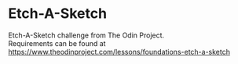 # Etch-A-Sketch
Etch-A-Sketch challenge from The Odin Project. </br>
Requirements can be found at https://www.theodinproject.com/lessons/foundations-etch-a-sketch
